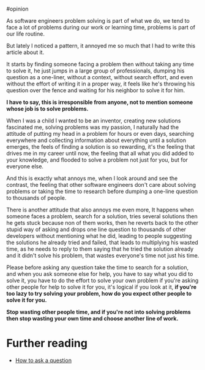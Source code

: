 #opinion

As software engineers problem solving is part of what we do, we tend to face a lot of problems during our work or learning time, problems is part of our life routine.

But lately I noticed a pattern, it annoyed me so much that I had to write this article about it.

It starts by finding someone facing a problem then without taking any time to solve it, he just jumps in a large group of professionals, dumping his question as a one-liner, without a context, without search effort, and even without the effort of writing it in a proper way, it feels like he's throwing his question over the fence and waiting for his neighbor to solve it for him.

**I have to say, this is irresponsible from anyone, not to mention someone whose job is to solve problems.**

When I was a child I wanted to be an inventor, creating new solutions fascinated me, solving problems was my passion, I naturally had the attitude of putting my head in a problem for hours or even days, searching everywhere and collecting information about everything until a solution emerges, the feels of finding a solution is so rewarding, it's the feeling that drives me in my career until now, the feeling that all what you did added to your knowledge, and flooded to solve a problem not just for you, but for everyone else.

And this is exactly what annoys me, when I look around and see the contrast, the feeling that other software engineers don't care about solving problems or taking the time to research before dumping a one-line question to thousands of people.

There is another attitude that also annoys me even more, It happens when someone faces a problem, search for a solution, tries several solutions then he gets stuck because non of them works, then he reverts back to the other stupid way of asking and drops one line question to thousands of other developers without mentioning what he did, leading to people suggesting the solutions he already tried and failed, that leads to multiplying his wasted time, as he needs to reply to them saying that he tried the solution already and it didn't solve his problem, that wastes everyone's time not just his time.

Please before asking any question take the time to search for a solution, and when you ask someone else for help, you have to say what you did to solve it, you have to do the effort to solve your own problem if you're asking other people for help to solve it for you, it's logical if you look at it, **if you're too lazy to try solving your problem, how do you expect other people to solve it for you.**

**Stop wasting other people time, and if you're not into solving problems then stop wasting your own time and choose another line of work.**

# Further reading

* [How to ask a question](https://amreldib.gitlab.io/blog/HowToAskAQuestion/)
